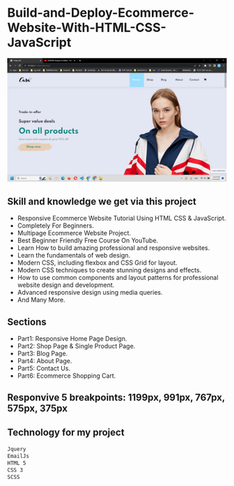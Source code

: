 # Build-and-Deploy-Ecommerce-Website-With-HTML-CSS-JavaScript
![](img/home.png)

## Skill and knowledge we get via this project
- Responsive Ecommerce Website Tutorial Using HTML CSS & JavaScript.
- Completely For Beginners.
- Multipage Ecommerce Website Project.
- Best Beginner Friendly Free Course On YouTube.
- Learn How to build amazing professional and responsive websites.
- Learn the fundamentals of web design.
- Modern CSS, including flexbox and CSS Grid for layout.
- Modern CSS techniques to create stunning designs and effects.
- How to use common components and layout patterns for professional website design and development.
- Advanced responsive design using media queries.
- And Many More.

## Sections
- Part1: Responsive Home Page Design.
- Part2: Shop Page & Single Product Page.
- Part3: Blog Page.
- Part4: About Page.
- Part5: Contact Us.
- Part6: Ecommerce Shopping Cart.

## Responvive 5 breakpoints: 1199px, 991px, 767px, 575px, 375px

## Technology for my project
```
Jquery 
EmailJs
HTML 5
CSS 3
SCSS
```
